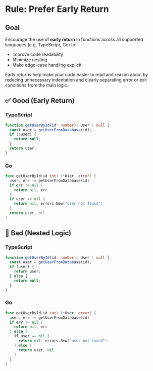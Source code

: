 # Rule: Prefer Early Return

## Goal

Encourage the use of **early return** in functions across all supported languages (e.g. TypeScript, Go) to:

* Improve code readability
* Minimize nesting
* Make edge-case handling explicit

Early returns help make your code easier to read and reason about by reducing unnecessary indentation and clearly separating error or exit conditions from the main logic.

## ✅ Good (Early Return)

### TypeScript

```ts
function getUserById(id: number): User | null {
  const user = getUserFromDatabase(id);
  if (!user) {
    return null;
  }
  return user;
}
```

### Go

```go
func getUserById(id int) (*User, error) {
  user, err := getUserFromDatabase(id)
  if err != nil {
    return nil, err
  }
  if user == nil {
    return nil, errors.New("user not found")
  }
  return user, nil
}
```

## 🚫 Bad (Nested Logic)

### TypeScript

```ts
function getUserById(id: number): User | null {
  const user = getUserFromDatabase(id);
  if (user) {
    return user;
  } else {
    return null;
  }
}
```

### Go

```go
func getUserById(id int) (*User, error) {
  user, err := getUserFromDatabase(id)
  if err != nil {
    return nil, err
  } else {
    if user == nil {
      return nil, errors.New("user not found")
    } else {
      return user, nil
    }
  }
}
```


